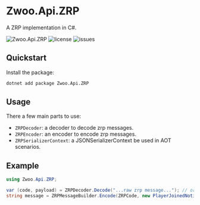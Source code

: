 # Zwoo.Api.ZRP

A ZRP implementation in C#.

![Zwoo.Api.ZRP](https://img.shields.io/nuget/v/Zwoo.Api.ZRP?style=for-the-badge&label=Zwoo.Api.ZRP)
![license](https://img.shields.io/github/license/zwoo-hq/api?style=for-the-badge)
![issues](https://img.shields.io/github/issues/zwoo-hq/api?style=for-the-badge)

## Quickstart

Install the package:

```bash
dotnet add package Zwoo.Api.ZRP
```

## Usage

There a few main parts to use:

- `ZRPDecoder`: a decoder to decode zrp messages.
- `ZRPEncoder`: an encoder to encode zrp messages.
- `ZRPSerializerContext`: a JSONSerializerContext be used in AOT scenarios.

## Example

```csharp
using Zwoo.Api.ZRP;

var (code, payload) = ZRPDecoder.Decode("...raw zrp message..."); // or: DecodeFromBytes()
string message = ZRPMessageBuilder.Encode(ZRPCode, new PlayerJoinedNotification()); // or: EncodeToBytes()